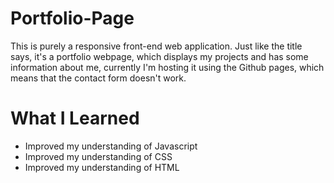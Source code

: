 # Portfolio-Page
  This is purely a responsive front-end web application. Just like the title says, it's a portfolio webpage, which displays my projects and has some information about me, currently I'm hosting it using the Github pages, which means that the contact form doesn't work. 
# What I Learned
  <ul>
    <li>Improved my understanding of Javascript</li>
    <li>Improved my understanding of CSS</li>
    <li>Improved my understanding of HTML</li>
  </ul>
